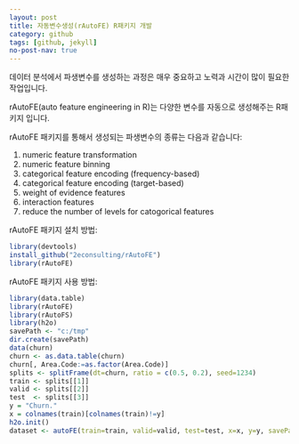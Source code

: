 ```yaml
---
layout: post
title: 자동변수생성(rAutoFE) R패키지 개발 
category: github 
tags: [github, jekyll]
no-post-nav: true
---
```


데이터 분석에서 파생변수를 생성하는 과정은 매우 중요하고 노력과 시간이 많이 필요한 작업입니다.

rAutoFE(auto feature engineering in R)는 다양한 변수를 자동으로 생성해주는 R패키지 입니다.

rAutoFE 패키지를 통해서 생성되는 파생변수의 종류는 다음과 같습니다:

1. numeric feature transformation
2. numeric feature binning
3. categorical feature encoding (frequency-based)
4. categorical feature encoding (target-based)
5. weight of evidence features
6. interaction features
7. reduce the number of levels for catogorical features

rAutoFE 패키지 설치 방법:
```r
library(devtools)
install_github("2econsulting/rAutoFE")
library(rAutoFE)
```

rAutoFE 패키지 사용 방법:
```r
library(data.table)
library(rAutoFE)
library(rAutoFS)
library(h2o)
savePath <- "c:/tmp"
dir.create(savePath)
data(churn)
churn <- as.data.table(churn)
churn[, Area.Code:=as.factor(Area.Code)]
splits <- splitFrame(dt=churn, ratio = c(0.5, 0.2), seed=1234)
train <- splits[[1]]
valid <- splits[[2]]
test  <- splits[[3]]
y = "Churn."
x = colnames(train)[colnames(train)!=y]
h2o.init()
dataset <- autoFE(train=train, valid=valid, test=test, x=x, y=y, savePath=savePath, verbose=TRUE)
```